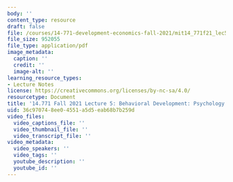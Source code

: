 ```yaml
---
body: ''
content_type: resource
draft: false
file: /courses/14-771-development-economics-fall-2021/mit14_771f21_lec5.pdf
file_size: 952055
file_type: application/pdf
image_metadata:
  caption: ''
  credit: ''
  image-alt: ''
learning_resource_types:
- Lecture Notes
license: https://creativecommons.org/licenses/by-nc-sa/4.0/
resourcetype: Document
title: '14.771 Fall 2021 Lecture 5: Behavioral Development: Psychology of Poverty'
uid: 36c97074-8ee0-4551-a5d5-eab68b7b259d
video_files:
  video_captions_file: ''
  video_thumbnail_file: ''
  video_transcript_file: ''
video_metadata:
  video_speakers: ''
  video_tags: ''
  youtube_description: ''
  youtube_id: ''
---
```

